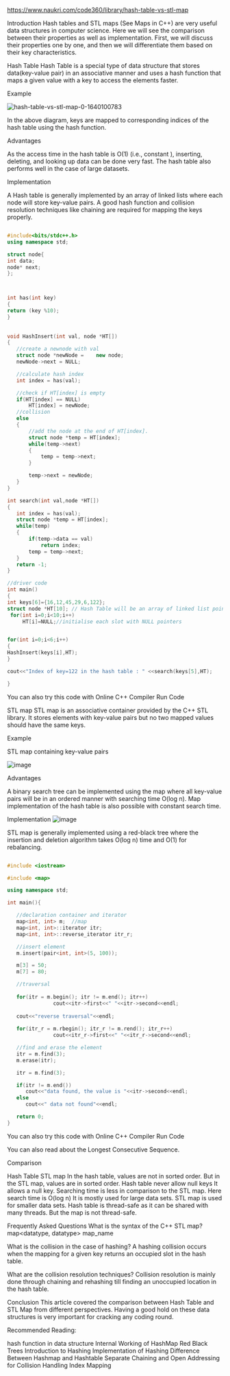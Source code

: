 https://www.naukri.com/code360/library/hash-table-vs-stl-map

Introduction
Hash tables and STL maps (See Maps in C++) are very useful data structures in computer science. Here we will see the comparison between their properties as well as implementation. First, we will discuss their properties one by one, and then we will differentiate them based on their key characteristics.

 

Hash Table
Hash Table is a special type of data structure that stores data(key-value pair) in an associative manner and uses a hash function that maps a given value with a key to access the elements faster. 

 

Example

 ![hash-table-vs-stl-map-0-1640100783](https://github.com/user-attachments/assets/ed52f021-3250-42ce-8926-e04b62aae084)


In the above diagram, keys are mapped to corresponding indices of the hash table using the hash function.

 

Advantages 

As the access time in the hash table is O(1) (i.e., constant  ), inserting, deleting, and looking up data can be done very fast.
The hash table also performs well in the case of large datasets.
 

Implementation

A Hash table is generally implemented by an array of linked lists where each node will store key-value pairs. A good hash function and collision resolution techniques like chaining are required for mapping the keys properly. 

 ```cpp

#include<bits/stdc++.h>
using namespace std;

struct node{
int data;
node* next;
};



int has(int key)
{
 return (key %10);
}  
    
    
 void HashInsert(int val, node *HT[])
{
    //create a newnode with val
    struct node *newNode =    new node;                      
    newNode->next = NULL;

    //calculate hash index
    int index = has(val);

    //check if HT[index] is empty
    if(HT[index] == NULL)
        HT[index] = newNode;
    //collision
    else
    {
        //add the node at the end of HT[index].
        struct node *temp = HT[index];
        while(temp->next)
        {
            temp = temp->next;
        }

        temp->next = newNode;
    }
}

 int search(int val,node *HT[])
{
    int index = has(val);
    struct node *temp = HT[index];
    while(temp)
    {
        if(temp->data == val)
            return index;
        temp = temp->next;
    }
    return -1;
}

//driver code
int main()
{
int keys[6]={16,12,45,29,6,122};
struct node *HT[10]; // Hash Table will be an array of linked list pointers
  for(int i=0;i<10;i++)
      HT[i]=NULL;//initialise each slot with NULL pointers


for(int i=0;i<6;i++)
{
HashInsert(keys[i],HT);
}

cout<<"Index of key=122 in the hash table : " <<search(keys[5],HT);

}

```
You can also try this code with Online C++ Compiler
Run Code
 


STL map
STL map is an associative container provided by the C++ STL library. It stores elements with key-value pairs but no two mapped values should have the same keys.

 

Example

STL map containing key-value pairs

![image](https://github.com/user-attachments/assets/6a653f72-69e5-4a92-89c2-9518908c9d13)

 

Advantages 

A binary search tree can be implemented using the map where all key-value pairs will be in an ordered manner with searching time O(log n).
Map implementation of the hash table is also possible with constant search time.
 

Implementation
![image](https://github.com/user-attachments/assets/c34315b2-ee75-4f60-98d0-2a2c4219f48b)


STL map is generally implemented using a red-black tree where the insertion and deletion algorithm takes O(log n) time and O(1) for rebalancing.

 ```cpp

#include <iostream>

#include <map>

using namespace std;

int main(){

    //declaration container and iterator
    map<int, int> m;  //map
    map<int, int>::iterator itr;
    map<int, int>::reverse_iterator itr_r;

    //insert element
    m.insert(pair<int, int>(5, 100));

    m[3] = 50;
    m[7] = 80;

    //traversal
    
    for(itr = m.begin(); itr != m.end(); itr++)
                cout<<itr->first<<" "<<itr->second<<endl;
                
    cout<<"reverse traversal"<<endl;
          
    for(itr_r = m.rbegin(); itr_r != m.rend(); itr_r++)
                cout<<itr_r->first<<" "<<itr_r->second<<endl;

    //find and erase the element
    itr = m.find(3);
    m.erase(itr);

    itr = m.find(3);

    if(itr != m.end())
       cout<<"data found, the value is "<<itr->second<<endl;
    else
       cout<<" data not found"<<endl;

    return 0;
}

```
You can also try this code with Online C++ Compiler
Run Code
 

You can also read about the Longest Consecutive Sequence.

Comparison
 

Hash Table
STL map
In the hash table, values are not in sorted order.	But in the STL map, values are in sorted order.
Hash table never allow null keys	It allows a null key.
Searching time is less in comparison to the STL map.	Here search time is O(log n)
It is mostly used for large data sets.	STL map is used for smaller data sets.
Hash table is thread-safe as it can be shared with many threads.	But the map is not thread-safe.
 

Frequently Asked Questions
What is the syntax of the C++ STL map?
map<datatype, datatype> map_name

What is the collision in the case of hashing?
A hashing collision occurs when the mapping for a given key returns an occupied slot in the hash table.

What are the collision resolution techniques?
Collision resolution is mainly done through chaining and rehashing till finding an unoccupied location in the hash table.

 

Conclusion
This article covered the comparison between Hash Table and STL Map from different perspectives. Having a good hold on these data structures is very important for cracking any coding round. 

 



Recommended Reading:

hash function in data structure
Internal Working of HashMap
Red Black Trees
Introduction to Hashing
Implementation of Hashing
Difference Between Hashmap and Hashtable
Separate Chaining and Open Addressing for Collision Handling
Index Mapping
